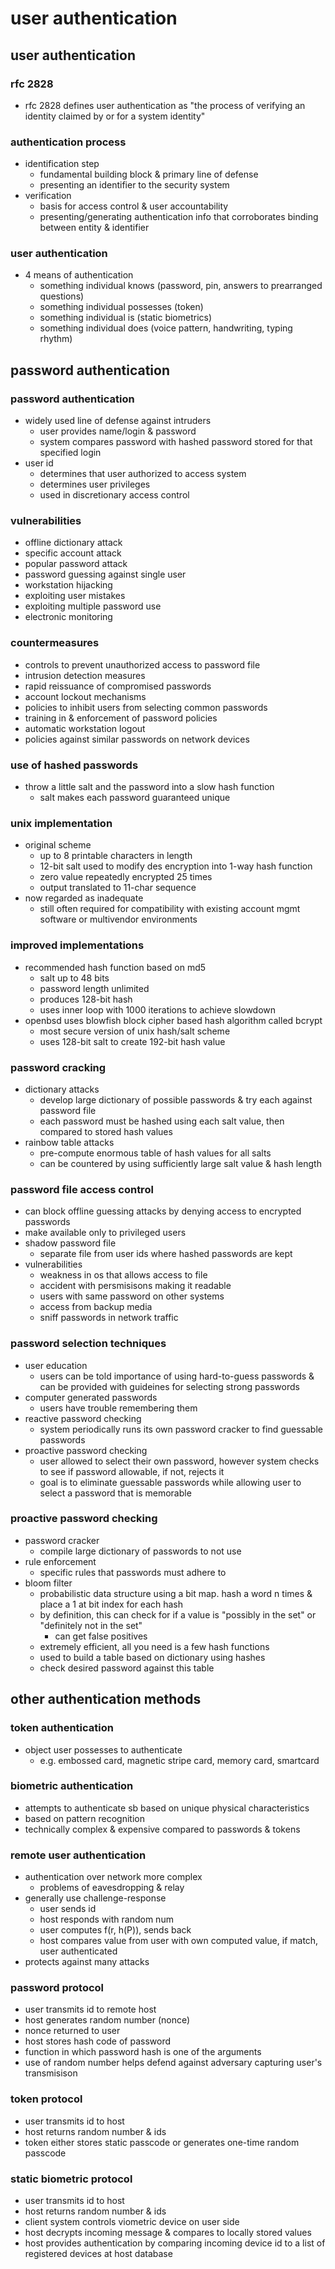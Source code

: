 # user authentication

## user authentication

### rfc 2828

- rfc 2828 defines user authentication as "the process of verifying an identity claimed by or for a system identity"

### authentication process

- identification step
  - fundamental building block & primary line of defense
  - presenting an identifier to the security system
- verification
  - basis for access control & user accountability
  - presenting/generating authentication info that corroborates binding between entity & identifier

### user authentication

- 4 means of authentication
  - something individual knows (password, pin, answers to prearranged questions)
  - something individual possesses (token)
  - something individual is (static biometrics)
  - something individual does (voice pattern, handwriting, typing rhythm)

## password authentication

### password authentication

- widely used line of defense against intruders
  - user provides name/login & password
  - system compares password with hashed password stored for that specified login
- user id
  - determines that user authorized to access system
  - determines user privileges
  - used in discretionary access control

### vulnerabilities

- offline dictionary attack
- specific account attack
- popular password attack
- password guessing against single user
- workstation hijacking
- exploiting user mistakes
- exploiting multiple password use
- electronic monitoring

### countermeasures

- controls to prevent unauthorized access to password file
- intrusion detection measures
- rapid reissuance of compromised passwords
- account lockout mechanisms
- policies to inhibit users from selecting common passwords
- training in & enforcement of password policies
- automatic workstation logout
- policies against similar passwords on network devices

### use of hashed passwords

- throw a little salt and the password into a slow hash function
  - salt makes each password guaranteed unique

### unix implementation

- original scheme
  - up to 8 printable characters in length
  - 12-bit salt used to modify des encryption into 1-way hash function
  - zero value repeatedly encrypted 25 times
  - output translated to 11-char sequence
- now regarded as inadequate
  - still often required for compatibility with existing account mgmt software or multivendor environments

### improved implementations

- recommended hash function based on md5
  - salt up to 48 bits
  - password length unlimited
  - produces 128-bit hash
  - uses inner loop with 1000 iterations to achieve slowdown
- openbsd uses blowfish block cipher based hash algorithm called bcrypt
  - most secure version of unix hash/salt scheme
  - uses 128-bit salt to create 192-bit hash value

### password cracking

- dictionary attacks
  - develop large dictionary of possible passwords & try each against password file
  - each password must be hashed using each salt value, then compared to stored hash values
- rainbow table attacks
  - pre-compute enormous table of hash values for all salts
  - can be countered by using sufficiently large salt value & hash length

### password file access control

- can block offline guessing attacks by denying access to encrypted passwords
- make available only to privileged users
- shadow password file
  - separate file from user ids where hashed passwords are kept
- vulnerabilities
  - weakness in os that allows access to file
  - accident with persmisisons making it readable
  - users with same password on other systems
  - access from backup media
  - sniff passwords in network traffic

### password selection techniques

- user education
  - users can be told importance of using hard-to-guess passwords & can be provided with guideines for selecting strong passwords
- computer generated passwords
  - users have trouble remembering them
- reactive password checking
  - system periodically runs its own password cracker to find guessable passwords
- proactive password checking
  - user allowed to select their own password, however system checks to see if password allowable, if not, rejects it
  - goal is to eliminate guessable passwords while allowing user to select a password that is memorable

### proactive password checking

- password cracker
  - compile large dictionary of passwords to not use
- rule enforcement
  - specific rules that passwords must adhere to
- bloom filter
  - probabilistic data structure using a bit map. hash a word n times & place a 1 at bit index for each hash
  - by definition, this can check for if a value is "possibly in the set" or "definitely not in the set"
    - can get false positives
  - extremely efficient, all you need is a few hash functions
  - used to build a table based on dictionary using hashes
  - check desired password against this table

## other authentication methods

### token authentication

- object user possesses to authenticate
  - e.g. embossed card, magnetic stripe card, memory card, smartcard

### biometric authentication

- attempts to authenticate sb based on unique physical characteristics
- based on pattern recognition
- technically complex & expensive compared to passwords & tokens

### remote user authentication

- authentication over network more complex
  - problems of eavesdropping & relay
- generally use challenge-response
  - user sends id
  - host responds with random num
  - user computes f(r, h(P)), sends back
  - host compares value from user with own computed value, if match, user authenticated
- protects against many attacks

### password protocol

- user transmits id to remote host
- host generates random number (nonce)
- nonce returned to user
- host stores hash code of password
- function in which password hash is one of the arguments
- use of random number helps defend against adversary capturing user's transmisison

### token protocol

- user transmits id to host
- host returns random number & ids
- token either stores static passcode or generates one-time random passcode

### static biometric protocol

- user transmits id to host
- host returns random number & ids
- client system controls viometric device on user side
- host decrypts incoming message & compares to locally stored values
- host provides authentication by comparing incoming device id to a list of registered devices at host database
